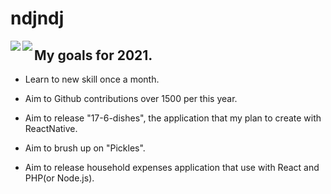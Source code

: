 # ndjndj
  
<a href="https://github.com/anuraghazra/github-readme-stats">
  <img align="left" src="https://github-readme-stats.vercel.app/api?username=ndjndj&theme=radical&count_private=true&show_icons=true" />
</a>
<a href="https://github.com/anuraghazra/github-readme-stats">
  <img align="left" src="https://github-readme-stats.vercel.app/api/top-langs/?username=ndjndj&theme=radical&layout=compact" />
</a>
  
  
## My goals for 2021.

- Learn to new skill once a month.

- Aim to Github contributions over 1500 per this year.

- Aim to release "17-6-dishes", the application that my plan to create with ReactNative.

- Aim to brush up on "Pickles".

- Aim to release household expenses application that use with React and PHP(or Node.js).

